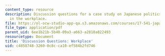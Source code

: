 ```yaml
---
content_type: resource
description: Discussion questions for a case study on Japanese politics and society
  in the workplace.
file: https://ol-ocw-studio-app-qa.s3.amazonaws.com/courses/17-541-japanese-politics-and-society-fall-2008/c485874832600c8cca10ef584b2fd746_questions4.pdf
file_type: application/pdf
parent_uid: 6ee1b21b-5b40-09a3-a663-a2818a822493
resourcetype: Document
title: 'Discussion Questions: Workplace'
uid: c4858748-3260-0c8c-ca10-ef584b2fd746
---
```

